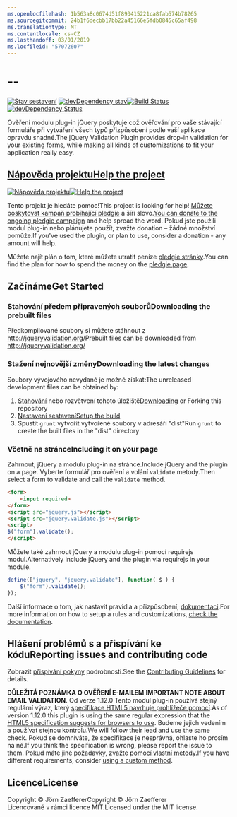 ```yaml
---
ms.openlocfilehash: 1b563a8c0674d51f893415221ca8fab574b78265
ms.sourcegitcommit: 24b1f6decbb17bb22a45166e5fdb0845c65af498
ms.translationtype: MT
ms.contentlocale: cs-CZ
ms.lasthandoff: 03/01/2019
ms.locfileid: "57072607"
---
```

<a name="--"></a>--
================================

<span data-ttu-id="79b1f-101">[![Stav sestavení](https://secure.travis-ci.org/jzaefferer/jquery-validation.png)](http://travis-ci.org/jzaefferer/jquery-validation)
[![devDependency stav](https://david-dm.org/jzaefferer/jquery-validation/dev-status.png?theme=shields.io)](https://david-dm.org/jzaefferer/jquery-validation#info=devDependencies)</span><span class="sxs-lookup"><span data-stu-id="79b1f-101">[![Build Status](https://secure.travis-ci.org/jzaefferer/jquery-validation.png)](http://travis-ci.org/jzaefferer/jquery-validation)
[![devDependency Status](https://david-dm.org/jzaefferer/jquery-validation/dev-status.png?theme=shields.io)](https://david-dm.org/jzaefferer/jquery-validation#info=devDependencies)</span></span>

<span data-ttu-id="79b1f-102">Ověření modulu plug-in jQuery poskytuje což ověřování pro vaše stávající formuláře při vytváření všech typů přizpůsobení podle vaší aplikace opravdu snadné.</span><span class="sxs-lookup"><span data-stu-id="79b1f-102">The jQuery Validation Plugin provides drop-in validation for your existing forms, while making all kinds of customizations to fit your application really easy.</span></span>

## <a name="help-the-projecthttppledgiecomcampaigns18159"></a>[<span data-ttu-id="79b1f-103">Nápověda projektu</span><span class="sxs-lookup"><span data-stu-id="79b1f-103">Help the project</span></span>](http://pledgie.com/campaigns/18159)

<span data-ttu-id="79b1f-104">[![Nápověda projektu](http://www.pledgie.com/campaigns/18159.png?skin_name=chrome)](http://pledgie.com/campaigns/18159)</span><span class="sxs-lookup"><span data-stu-id="79b1f-104">[![Help the project](http://www.pledgie.com/campaigns/18159.png?skin_name=chrome)](http://pledgie.com/campaigns/18159)</span></span>

<span data-ttu-id="79b1f-105">Tento projekt je hledáte pomoc!</span><span class="sxs-lookup"><span data-stu-id="79b1f-105">This project is looking for help!</span></span> <span data-ttu-id="79b1f-106">[Můžete poskytovat kampaň probíhající pledgie](http://pledgie.com/campaigns/18159) a šíří slovo.</span><span class="sxs-lookup"><span data-stu-id="79b1f-106">[You can donate to the ongoing pledgie campaign](http://pledgie.com/campaigns/18159) and help spread the word.</span></span> <span data-ttu-id="79b1f-107">Pokud jste použili modul plug-in nebo plánujete použít, zvažte donation – žádné množství pomůže.</span><span class="sxs-lookup"><span data-stu-id="79b1f-107">If you've used the plugin, or plan to use, consider a donation - any amount will help.</span></span>

<span data-ttu-id="79b1f-108">Můžete najít plán o tom, které můžete utratit peníze [pledgie stránky](http://pledgie.com/campaigns/18159).</span><span class="sxs-lookup"><span data-stu-id="79b1f-108">You can find the plan for how to spend the money on the [pledgie page](http://pledgie.com/campaigns/18159).</span></span>

## <a name="get-started"></a><span data-ttu-id="79b1f-109">Začínáme</span><span class="sxs-lookup"><span data-stu-id="79b1f-109">Get Started</span></span>

### <a name="downloading-the-prebuilt-files"></a><span data-ttu-id="79b1f-110">Stahování předem připravených souborů</span><span class="sxs-lookup"><span data-stu-id="79b1f-110">Downloading the prebuilt files</span></span>

<span data-ttu-id="79b1f-111">Předkompilované soubory si můžete stáhnout z http://jqueryvalidation.org/</span><span class="sxs-lookup"><span data-stu-id="79b1f-111">Prebuilt files can be downloaded from http://jqueryvalidation.org/</span></span>

### <a name="downloading-the-latest-changes"></a><span data-ttu-id="79b1f-112">Stažení nejnovější změny</span><span class="sxs-lookup"><span data-stu-id="79b1f-112">Downloading the latest changes</span></span>

<span data-ttu-id="79b1f-113">Soubory vývojového nevydané je možné získat:</span><span class="sxs-lookup"><span data-stu-id="79b1f-113">The unreleased development files can be obtained by:</span></span>

 1. <span data-ttu-id="79b1f-114">[Stahování](https://github.com/jzaefferer/jquery-validation/archive/master.zip) nebo rozvětvení tohoto úložiště</span><span class="sxs-lookup"><span data-stu-id="79b1f-114">[Downloading](https://github.com/jzaefferer/jquery-validation/archive/master.zip) or Forking this repository</span></span>
 2. [<span data-ttu-id="79b1f-115">Nastavení sestavení</span><span class="sxs-lookup"><span data-stu-id="79b1f-115">Setup the build</span></span>](CONTRIBUTING.md#build-setup)
 3. <span data-ttu-id="79b1f-116">Spustit `grunt` vytvořit vytvořené soubory v adresáři "dist"</span><span class="sxs-lookup"><span data-stu-id="79b1f-116">Run `grunt` to create the built files in the "dist" directory</span></span>

### <a name="including-it-on-your-page"></a><span data-ttu-id="79b1f-117">Včetně na stránce</span><span class="sxs-lookup"><span data-stu-id="79b1f-117">Including it on your page</span></span>

<span data-ttu-id="79b1f-118">Zahrnout, jQuery a modulu plug-in na stránce.</span><span class="sxs-lookup"><span data-stu-id="79b1f-118">Include jQuery and the plugin on a page.</span></span> <span data-ttu-id="79b1f-119">Vyberte formulář pro ověření a volání `validate` metody.</span><span class="sxs-lookup"><span data-stu-id="79b1f-119">Then select a form to validate and call the `validate` method.</span></span>

```html
<form>
    <input required>
</form>
<script src="jquery.js"></script>
<script src="jquery.validate.js"></script>
<script>
$("form").validate();
</script>
```

<span data-ttu-id="79b1f-120">Můžete také zahrnout jQuery a modulu plug-in pomocí requirejs modul.</span><span class="sxs-lookup"><span data-stu-id="79b1f-120">Alternatively include jQuery and the plugin via requirejs in your module.</span></span>

```js
define(["jquery", "jquery.validate"], function( $ ) {
    $("form").validate();
});
```

<span data-ttu-id="79b1f-121">Další informace o tom, jak nastavit pravidla a přizpůsobení, [dokumentaci](http://jqueryvalidation.org/documentation/).</span><span class="sxs-lookup"><span data-stu-id="79b1f-121">For more information on how to setup a rules and customizations, [check the documentation](http://jqueryvalidation.org/documentation/).</span></span>

## <a name="reporting-issues-and-contributing-code"></a><span data-ttu-id="79b1f-122">Hlášení problémů s a přispívání ke kódu</span><span class="sxs-lookup"><span data-stu-id="79b1f-122">Reporting issues and contributing code</span></span>

<span data-ttu-id="79b1f-123">Zobrazit [přispívání pokyny](CONTRIBUTING.md) podrobnosti.</span><span class="sxs-lookup"><span data-stu-id="79b1f-123">See the [Contributing Guidelines](CONTRIBUTING.md) for details.</span></span>

<span data-ttu-id="79b1f-124">**DŮLEŽITÁ POZNÁMKA O OVĚŘENÍ E-MAILEM**.</span><span class="sxs-lookup"><span data-stu-id="79b1f-124">**IMPORTANT NOTE ABOUT EMAIL VALIDATION**.</span></span> <span data-ttu-id="79b1f-125">Od verze 1.12.0 Tento modul plug-in používá stejný regulární výraz, který [specifikace HTML5 navrhuje prohlížeče pomocí](https://html.spec.whatwg.org/multipage/forms.html#valid-e-mail-address).</span><span class="sxs-lookup"><span data-stu-id="79b1f-125">As of version 1.12.0 this plugin is using the same regular expression that the [HTML5 specification suggests for browsers to use](https://html.spec.whatwg.org/multipage/forms.html#valid-e-mail-address).</span></span> <span data-ttu-id="79b1f-126">Budeme jejich vedením a používat stejnou kontrolu.</span><span class="sxs-lookup"><span data-stu-id="79b1f-126">We will follow their lead and use the same check.</span></span> <span data-ttu-id="79b1f-127">Pokud se domníváte, že specifikace je nesprávná, ohlaste ho prosím na ně.</span><span class="sxs-lookup"><span data-stu-id="79b1f-127">If you think the specification is wrong, please report the issue to them.</span></span> <span data-ttu-id="79b1f-128">Pokud máte jiné požadavky, zvažte [pomocí vlastní metody](http://jqueryvalidation.org/jQuery.validator.addMethod/).</span><span class="sxs-lookup"><span data-stu-id="79b1f-128">If you have different requirements, consider [using a custom method](http://jqueryvalidation.org/jQuery.validator.addMethod/).</span></span>

## <a name="license"></a><span data-ttu-id="79b1f-129">Licence</span><span class="sxs-lookup"><span data-stu-id="79b1f-129">License</span></span>
<span data-ttu-id="79b1f-130">Copyright &copy; Jörn Zaefferer</span><span class="sxs-lookup"><span data-stu-id="79b1f-130">Copyright &copy; Jörn Zaefferer</span></span><br>
<span data-ttu-id="79b1f-131">Licencované v rámci licence MIT.</span><span class="sxs-lookup"><span data-stu-id="79b1f-131">Licensed under the MIT license.</span></span>
